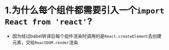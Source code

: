 # 1.为什么每个组件都需要引入一个```import React from 'react'```?
* 因为经过babel转译后每个组件渲染时调用的是```React.createElement```去创建元素，交给```ReactDOM.render```渲染
